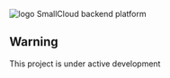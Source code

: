 ![logo](http://www.abilio.dk/wp-content/uploads/2016/02/smallcloud-logo.png "SmallCloud")
SmallCloud backend platform

## Warning
This project is under active development

